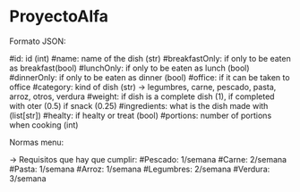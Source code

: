 # ProyectoAlfa

Formato JSON:

#id: id (int)
#name: name of the dish (str)
#breakfastOnly: if only to be eaten as breakfast(bool)
#lunchOnly: if only to be eaten as lunch (bool)
#dinnerOnly: if only to be eaten as dinner (bool)
#office: if it can be taken to office
#category: kind of dish (str) -> legumbres, carne, pescado, pasta, arroz, otros, verdura
#weight: if dish is a complete dish (1), if completed with oter (0.5) if snack (0.25)
#ingredients: what is the dish made with (list[str])
#healty: if healty or treat (bool)
#portions: number of portions when cooking (int)





Normas menu:

-> Requisitos que hay que cumplir:
#Pescado: 1/semana
#Carne: 2/semana
#Pasta: 1/semana
#Arroz: 1/semana
#Legumbres: 2/semana
#Verdura: 3/semana
